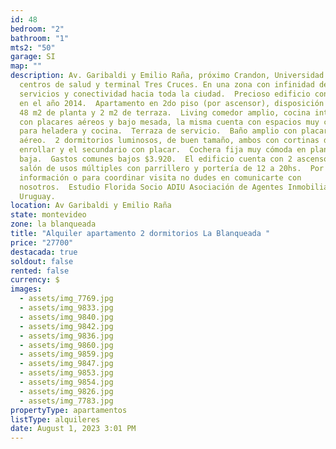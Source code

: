 ```yaml
---
id: 48
bedroom: "2"
bathroom: "1"
mts2: "50"
garage: SI
map: ""
description: Av. Garibaldi y Emilio Raña, próximo Crandon, Universidad Católica,
  centros de salud y terminal Tres Cruces. En una zona con infinidad de
  servicios y conectividad hacia toda la ciudad.  Precioso edificio construido
  en el año 2014.  Apartamento en 2do piso (por ascensor), disposición lateral,
  48 m2 de planta y 2 m2 de terraza.  Living comedor amplio, cocina integrada
  con placares aéreos y bajo mesada, la misma cuenta con espacios muy cómodos
  para heladera y cocina.  Terraza de servicio.  Baño amplio con placar
  aéreo.  2 dormitorios luminosos, de buen tamaño, ambos con cortinas de
  enrollar y el secundario con placar.  Cochera fija muy cómoda en planta
  baja.  Gastos comunes bajos $3.920.  El edificio cuenta con 2 ascensores,
  salón de usos múltiples con parrillero y portería de 12 a 20hs.  Por mas
  información o para coordinar visita no dudes en comunicarte con
  nosotros.  Estudio Florida Socio ADIU Asociación de Agentes Inmobiliarios del
  Uruguay.
location: Av Garibaldi y Emilio Raña
state: montevideo
zone: la blanqueada
title: "Alquiler apartamento 2 dormitorios La Blanqueada "
price: "27700"
destacada: true
soldout: false
rented: false
currency: $
images:
  - assets/img_7769.jpg
  - assets/img_9833.jpg
  - assets/img_9840.jpg
  - assets/img_9842.jpg
  - assets/img_9836.jpg
  - assets/img_9860.jpg
  - assets/img_9859.jpg
  - assets/img_9847.jpg
  - assets/img_9853.jpg
  - assets/img_9854.jpg
  - assets/img_9826.jpg
  - assets/img_7783.jpg
propertyType: apartamentos
listType: alquileres
date: August 1, 2023 3:01 PM
---
```

